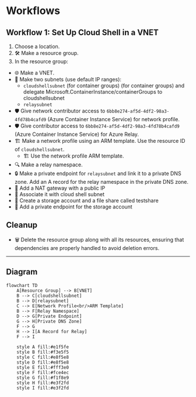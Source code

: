 # Workflows

## Workflow 1: Set Up Cloud Shell in a VNET

1. Choose a location.
2.  🛠️ Make a resource group.
3. In the resource group:
  - 🌐 Make a VNET.
  - 🧩 Make two subnets (use default IP ranges):
    - `cloudshellsubnet` (for container groups) (for container groups) and delegate Microsoft.ContainerInstance/containerGroups to cloudshellsubnet
    - `relaysubnet`
  - 🛡️ Give network contributor access to `6bb8e274-af5d-4df2-98a3-4fd78b4cafd9` (Azure Container Instance Service) for network profile.
  - 🛡️ Give contributor access to `6bb8e274-af5d-4df2-98a3-4fd78b4cafd9` (Azure Container Instance Service) for Azure Relay.
  - 🏗️ Make a network profile using an ARM template. Use the resource ID of `cloudshellsubnet`.
    - 🏗️ Use the network profile ARM template.
  - 🔍 Make a relay namespace.
  - 🔒 Make a private endpoint for `relaysubnet` and link it to a private DNS zone. Add an A record for the relay namespace in the private DNS zone.
  - 📄 Add a NAT gateway with a public IP
  - 🧩 Associate it with cloud shell subnet
  - 🏦 Create a storage account and a file share called testshare
  - 🔐 Add a private endpoint for the storage account

## Cleanup

- 🗑️ Delete the resource group along with all its resources, ensuring that dependencies are properly handled to avoid deletion errors.

---

## Diagram

```mermaid
flowchart TD
    A[Resource Group] --> B[VNET]
    B --> C[cloudshellsubnet]
    B --> D[relaysubnet]
    C --> E[Network Profile<br/>ARM Template]
    B --> F[Relay Namespace]
    D --> G[Private Endpoint]
    G --> H[Private DNS Zone]
    F --> G
    H --> I[A Record for Relay]
    F --> I
    
    style A fill:#e1f5fe
    style B fill:#f3e5f5
    style C fill:#e8f5e8
    style D fill:#e8f5e8
    style E fill:#fff3e0
    style F fill:#fce4ec
    style G fill:#f1f8e9
    style H fill:#e3f2fd
    style I fill:#e3f2fd
```